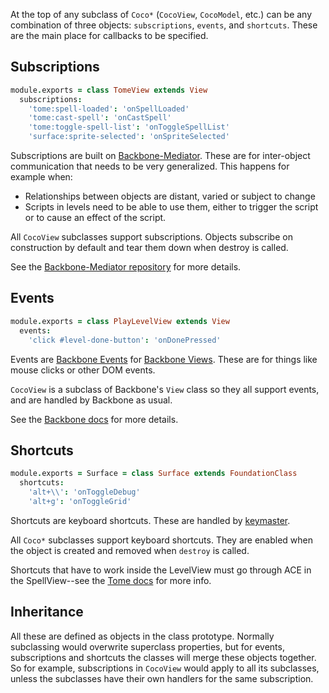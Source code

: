 At the top of any subclass of `Coco*` (`CocoView`, `CocoModel`, etc.) can be any combination of three objects: `subscriptions`, `events`, and `shortcuts`. These are the main place for callbacks to be specified.

## Subscriptions

```coffee
module.exports = class TomeView extends View
  subscriptions:
    'tome:spell-loaded': 'onSpellLoaded'
    'tome:cast-spell': 'onCastSpell'
    'tome:toggle-spell-list': 'onToggleSpellList'
    'surface:sprite-selected': 'onSpriteSelected'
```

Subscriptions are built on [Backbone-Mediator](https://github.com/chalbert/Backbone-Mediator). These are for inter-object communication that needs to be very generalized. This happens for example when:

* Relationships between objects are distant, varied or subject to change
* Scripts in levels need to be able to use them, either to trigger the script or to cause an effect of the script.

All `CocoView` subclasses support subscriptions. Objects subscribe on construction by default and tear them down when destroy is called.

See the [Backbone-Mediator repository](https://github.com/chalbert/Backbone-Mediator) for more details.

## Events

```coffee
module.exports = class PlayLevelView extends View
  events:
    'click #level-done-button': 'onDonePressed'
```

Events are [Backbone Events](http://backbonejs.org/#Events) for [Backbone Views](http://backbonejs.org/#View). These are for things like mouse clicks or other DOM events.

`CocoView` is a subclass of Backbone's `View` class so they all support events, and are handled by Backbone as usual.

See the [Backbone docs](http://backbonejs.org/) for more details.

## Shortcuts

```coffee
module.exports = Surface = class Surface extends FoundationClass
  shortcuts:
    'alt+\\': 'onToggleDebug'
    'alt+g': 'onToggleGrid'
```

Shortcuts are keyboard shortcuts. These are handled by [keymaster](https://github.com/madrobby/keymaster).

All `Coco*` subclasses support keyboard shortcuts. They are enabled when the object is created and removed when `destroy` is called.

Shortcuts that have to work inside the LevelView must go through ACE in the SpellView--see the [Tome docs](https://github.com/codecombat/codecombat/wiki/Tome#keyboard-shortcuts) for more info.

## Inheritance

All these are defined as objects in the class prototype. Normally subclassing would overwrite superclass properties, but for events, subscriptions and shortcuts the classes will merge these objects together. So for example, subscriptions in `CocoView` would apply to all its subclasses, unless the subclasses have their own handlers for the same subscription.